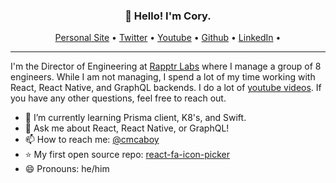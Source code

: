 <h3 align="center">👋 Hello! I'm Cory.</h3>

<p align="center">
  <a href="https://corymcaboy.com">Personal Site</a> •
  <a href="https://twitter.com/cmcaboy">Twitter</a> •
  <a href="https://youtube.com/user/CoryMcaboy">Youtube</a> •
  <a href="https://github.com/cmcaboy">Github</a> •
  <a href="https://linkedin.com/in/cmcaboy">LinkedIn</a> •
</p>

---

I'm the Director of Engineering at [Rapptr Labs](https://www.rapptrlabs.com) where I manage a group of 8 engineers. While I am not managing, I spend a lot of my time working with React, React Native, and GraphQL backends. I do a lot of [youtube videos](https://www.youtube.com/user/CoryMcAboy). If you have any other questions, feel free to reach out. 

- 🌱 I’m currently learning Prisma client, K8's, and Swift.
- 💬 Ask me about React, React Native, or GraphQL!
- 📫 How to reach me: <a href="https://twitter.com/cmcaboy">@cmcaboy</a> 
- ⭐️ My first open source repo: [react-fa-icon-picker](https://github.com/DATechnologies/react-fa-icon-picker)
- 😄 Pronouns: he/him
